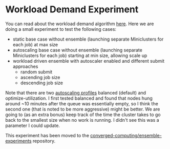 # Workload Demand Experiment

You can read about the workload demand algorithm [here](https://github.com/converged-computing/ensemble-operator/blob/main/docs/algorithms.md#workoad-demand-of-consistent-sizes). Here we are doing a small experiment to test the following cases:

- static base case without ensemble (launching separate Miniclusters for each job) at max size
- autoscaling base case without ensemble (launching separate Miniclusters for each job) starting at min size, allowing scale up
- workload driven ensemble with autoscaler enabled and different submit approaches
  - random submit
  - ascending job size
  - descending job size

Note that there are two [autoscaling profiles](https://cloud.google.com/kubernetes-engine/docs/concepts/cluster-autoscaler#autoscaling_profiles) balanced (default) and optimize-utilization. I first tested balanced and found
that nodes hung around ~10 minutes after the queue was essentially empty, so I think the second one (that is noted to be more
aggressive) might be better. We are going to (as an extra bonus) keep track of the time the cluster takes to go back to the smallest
size when no work is running. I didn't see this was a parameter I could update.

This experiment has been moved to the [converged-computing/ensemble-experiments](https://github.com/converged-computing/ensemble-experiments) repository.

